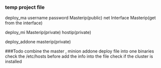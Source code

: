 ### temp project file
deploy_ma
username password Masterip(public) net Interface Masterip(get from the interface)  

deploy_mi
Masterip(private) hostip(private)

deploy_addone
masterip(private)

###Todo
combine the master , minion addone  deploy file into one binaries
check the /etc/hosts before add the info into the file
check if the cluster is installed
